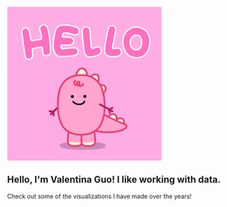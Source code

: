![](hello.gif)
## Hello, I'm Valentina Guo! I like working with data.

Check out some of the visualizations I have made over the years!


